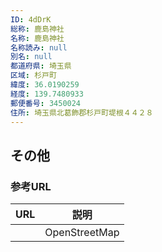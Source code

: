 ```yaml
---
ID: 4dDrK
総称: 鹿島神社
名称: 鹿島神社
名称読み: null
別名: null
都道府県: 埼玉県
区域: 杉戸町
緯度: 36.0190259
経度: 139.7480933
郵便番号: 3450024
住所: 埼玉県北葛飾郡杉戸町堤根４４２８
---
```


## その他

### 参考URL

| URL | 説明          |
| --- | ------------- |
|     | OpenStreetMap |
